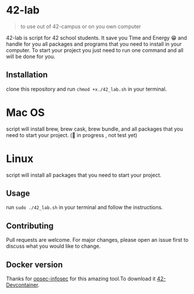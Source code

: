 # 42-lab 

> to use out of 42-campus or on you own computer

42-lab is script for 42 school students. It save you Time and Energy 😁 and handle for you all packages and programs that you need to install in your computer. To start your project you just need to run one command and all will be done for you.

## Installation
clone this repository and run `chmod +x./42_lab.sh` in your terminal.

# Mac OS
script will install brew, brew cask, brew bundle, and all packages that you need to start your project. (🚧 in progress , not test yet)

# Linux
script will install all packages that you need to start your project.

## Usage 
run `sudo ./42_lab.sh` in your terminal and follow the instructions.

## Contributing
Pull requests are welcome. For major changes, please open an issue first to discuss what you would like to change.

## Docker version
Thanks for [opsec-infosec](https://github.com/opsec-infosec) for this amazing tool.To download it [42-Devcontainer](https://github.com/opsec-infosec/42-Devcontainer).
